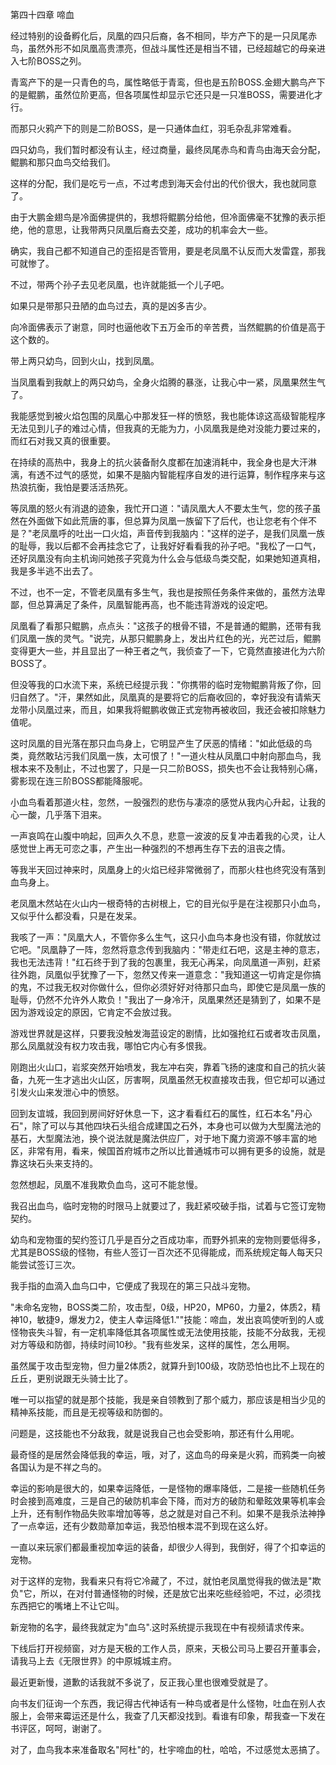第四十四章 啼血


经过特别的设备孵化后，凤凰的四只后裔，各不相同，毕方产下的是一只凤尾赤鸟，虽然外形不如凤凰高贵漂亮，但战斗属性还是相当不错，已经超越它的母亲进入七阶BOSS之列。

青鸾产下的是一只青色的鸟，属性略低于青鸾，但也是五阶BOSS.金翅大鹏鸟产下的是鲲鹏，虽然位阶更高，但各项属性却显示它还只是一只准BOSS，需要进化才行。

而那只火鸦产下的则是二阶BOSS，是一只通体血红，羽毛杂乱非常难看。

四只幼鸟，我们暂时都没有认主，经过商量，最终凤尾赤鸟和青鸟由海天会分配，鲲鹏和那只血鸟交给我们。

这样的分配，我们是吃亏一点，不过考虑到海天会付出的代价很大，我也就同意了。

由于大鹏金翅鸟是冷面佛提供的，我想将鲲鹏分给他，但冷面佛毫不犹豫的表示拒绝，他的意思，让我带两只凤凰后裔去交差，成功的机率会大一些。

确实，我自己都不知道自己的歪招是否管用，要是老凤凰不认反而大发雷霆，那我可就惨了。

不过，带两个孙子去见老凤凰，也许就能抵一个儿子吧。

如果只是带那只丑陋的血鸟过去，真的是凶多吉少。

向冷面佛表示了谢意，同时也逼他收下五万金币的辛苦费，当然鲲鹏的价值是高于这个数的。

带上两只幼鸟，回到火山，找到凤凰。

当凤凰看到我献上的两只幼鸟，全身火焰腾的暴涨，让我心中一紧，凤凰果然生气了。

我能感觉到被火焰包围的凤凰心中那发狂一样的愤怒，我也能体谅这高级智能程序无法见到儿子的难过心情，但我真的无能为力，小凤凰我是绝对没能力要过来的，而红石对我又真的很重要。

在持续的高热中，我身上的抗火装备耐久度都在加速消耗中，我全身也是大汗淋漓，有透不过气的感觉，如果不是脑内智能程序自发的进行运算，制作程序来与这热浪抗衡，我怕是要活活热死。

等凤凰的怒火有消退的迹象，我忙开口道："请凤凰大人不要太生气，您的孩子虽然在外面做下如此荒唐的事，但总算为凤凰一族留下了后代，也让您老有个伴不是？"老凤凰呼的吐出一口火焰，声音传到我脑内："这样的逆子，是我们凤凰一族的耻辱，我以后都不会再挂念它了，让我好好看看我的孙子吧。"我松了一口气，还好凤凰没有向主机询问她孩子究竟为什么会与低级鸟类交配，如果她知道真相，我是多半逃不出去了。

不过，也不一定，不管老凤凰有多生气，我也是按照任务条件来做的，虽然方法卑鄙，但总算满足了条件，凤凰智能再高，也不能违背游戏的设定吧。

凤凰看了看那只鲲鹏，点点头："这孩子的根骨不错，不是普通的鲲鹏，还带有我们凤凰一族的灵气。"说完，从那只鲲鹏身上，发出片红色的光，光芒过后，鲲鹏变得更大一些，并且显出了一种王者之气，我侦查了一下，它竟然直接进化为六阶BOSS了。

但没等我的口水流下来，系统已经提示我："你携带的临时宠物鲲鹏背叛了你，回归自然了。"汗，果然如此，凤凰真的是要将它的后裔收回的，幸好我没有请紫天龙带小凤凰过来，而且，如果我将鲲鹏收做正式宠物再被收回，我还会被扣除魅力值呢。

这时凤凰的目光落在那只血鸟身上，它明显产生了厌恶的情绪："如此低级的鸟类，竟然敢玷污我们凤凰一族，太可恨了！"一道火柱从凤凰口中射向那血鸟，我根本来不及制止，不过也罢了，只是一只二阶BOSS，损失也不会让我特别心痛，雾影现在连三阶BOSS都能降服呢。

小血鸟看着那道火柱，忽然，一股强烈的悲伤与凄凉的感觉从我内心升起，让我的心一酸，几乎落下泪来。

一声哀鸣在山腹中响起，回声久久不息，悲意一波波的反复冲击着我的心灵，让人感觉世上再无可恋之事，产生出一种强烈的不想再生存下去的沮丧之情。

等我半天回过神来时，凤凰身上的火焰已经非常微弱了，而那火柱也终究没有落到血鸟身上。

老凤凰木然站在火山内一根奇特的古树根上，它的目光似乎是在注视那只小血鸟，又似乎什么都没看，只是在发呆。

我咳了一声："凤凰大人，不管你多么生气，这只小血鸟本身也没有错，你就放过它吧。"凤凰静了一阵，忽然将意念传到我脑内："带走红石吧，这是主神的意志，我也无法违背！"红石终于到了我的包裹里，我无心再呆，向凤凰道一声别，赶紧往外跑，凤凰似乎犹豫了一下，忽然又传来一道意念："我知道这一切肯定是你搞的鬼，不过我无权对你做什么，但你必须好好对待那只血鸟，即使它是凤凰一族的耻辱，仍然不允许外人欺负！"我出了一身冷汗，凤凰果然还是猜到了，如果不是因为游戏设定的原因，它肯定不会放过我。

游戏世界就是这样，只要我没触发海蓝设定的剧情，比如强抢红石或者攻击凤凰，那么凤凰就没有权力攻击我，哪怕它内心有多恨我。

刚跑出火山口，岩浆突然开始喷发，我左冲右突，靠着飞扬的速度和自己的抗火装备，九死一生才逃出火山区，厉害啊，凤凰虽然无权直接攻击我，但它却可以通过引发火山来发泄心中的愤怒。

回到友谊城，我回到房间好好休息一下，这才看看红石的属性，红石本名"丹心石"，除了可以与其他四块石头组合成建国之石外，本身也可以做为大型魔法池的基石，大型魔法池，换个说法就是魔法供应厂，对于地下魔力资源不够丰富的地区，非常有用，看来，候国首府城市之所以比普通城市可以拥有更多的设施，就是靠这块石头来支持的。

忽然想起，凤凰不准我欺负血鸟，这可不能怠慢。

我召出血鸟，临时宠物的时限马上就要过了，我赶紧咬破手指，试着与它签订宠物契约。

幼鸟和宠物蛋的契约签订几乎是百分之百成功率，而野外抓来的宠物则要低得多，尤其是BOSS级的怪物，有些人签订一百次还不见得能成，而系统规定每人每天只能尝试签订三次。

我手指的血滴入血鸟口中，它便成了我现在的第三只战斗宠物。

"未命名宠物，BOSS类二阶，攻击型，0级，HP20，MP60，力量2，体质2，精神10，敏捷9，爆发力2，使主人幸运降低1.""技能：啼血，发出哀鸣使听到的人或怪物丧失斗智，有一定机率降低其各项属性或无法使用技能，技能不分敌我，无视对方等级和防御，持续时间10秒。"我有些发呆，这样的属性，怎么用啊。

虽然属于攻击型宠物，但力量2体质2，就算升到100级，攻防恐怕也比不上现在的丘丘，更别说跟无头骑士比了。

唯一可以指望的就是那个技能，我是亲自领教到了那个威力，那应该是相当少见的精神系技能，而且是无视等级和防御的。

问题是，这技能也不分敌我，就是说我自己也会受影响，那还有什么用呢。

最奇怪的是居然会降低我的幸运，哦，对了，这血鸟的母亲是火鸦，而鸦类一向被各国认为是不祥之鸟的。

幸运的影响是很大的，如果幸运降低，一是怪物的爆率降低，二是接一些随机任务时会接到高难度，三是自己的破防机率会下降，而对方的破防和晕眩效果等机率会上升，还有制作物品失败率增加等等，总之就是对自己不利。如果不是我杀法神挣了一点幸运，还有少数勋章加幸运，我恐怕根本混不到现在这么好。

一直以来玩家们都最重视加幸运的装备，却很少人得到，我倒好，得了个扣幸运的宠物。

对于这样的宠物，我看来只有将它冷藏了，不过，就怕老凤凰觉得我的做法是"欺负"它，所以，在对付普通怪物的时候，还是放它出来吃些经验吧，不过，必须找东西把它的嘴堵上不让它叫。

新宠物的名字，最终我就定为"血乌".这时系统提示我现在中有视频请求传来。

下线后打开视频窗，对方是天极的工作人员，原来，天极公司马上要召开董事会，请我马上去《无限世界》的中原城城主府。

最近更新慢，道歉的话我就不多说了，反正我心里也很难受就是了。

向书友们征询一个东西，我记得古代神话有一种鸟或者是什么怪物，吐血在别人衣服上，会带来霉运还是什么，我查了几天都没找到。看谁有印象，帮我查一下发在书评区，呵呵，谢谢了。

对了，血鸟我本来准备取名"阿杜"的，杜宇啼血的杜，哈哈，不过感觉太恶搞了。





